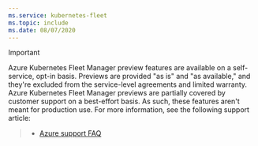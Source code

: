 ```yaml
---
ms.service: kubernetes-fleet
ms.topic: include
ms.date: 08/07/2020
---
```


> [!IMPORTANT]
> Azure Kubernetes Fleet Manager preview features are available on a self-service, opt-in basis. Previews are provided "as is" and "as available," and they're excluded from the service-level agreements and limited warranty. Azure Kubernetes Fleet Manager previews are partially covered by customer support on a best-effort basis. As such, these features aren't meant for production use. For more information, see the following support article:

> - [Azure support FAQ](../../faq.md)